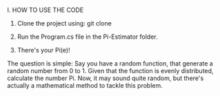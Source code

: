 I. HOW TO USE THE CODE

1. Clone the project using: git clone

2. Run the Program.cs file in the Pi-Estimator folder.

3. There's your Pi(e)!

The question is simple: Say you have a random function, that generate a random number from 0 to 1. Given that the function is evenly distributed, calculate the number Pi.
Now, it may sound quite random, but there's actually a mathematical method to tackle this problem.
